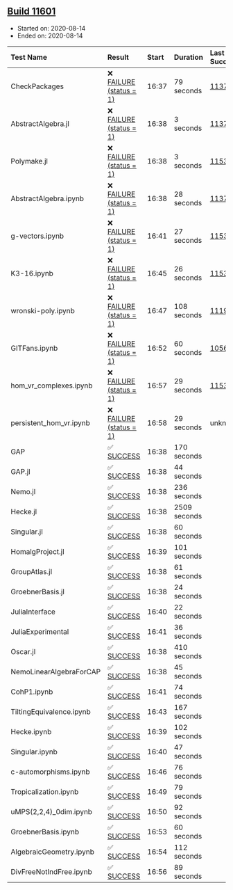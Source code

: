 ## [Build 11601](https://oscarci.mathematik.uni-kl.de/job/oscar/11601/)

* Started on: 2020-08-14
* Ended on: 2020-08-14

| Test Name    | Result | Start | Duration | Last Success | First Failure |
|:-------------|:-------|:------|:---------|:-------------|:--------------|
| CheckPackages | ❌ [FAILURE (status = 1)](https://oscarci.mathematik.uni-kl.de/job/oscar/11601/artifact/logs/build-11601/CheckPackages.log) | 16:37 | 79 seconds | [11376](https://oscarci.mathematik.uni-kl.de/job/oscar/11376/) | [11377](https://oscarci.mathematik.uni-kl.de/job/oscar/11377/) |
| AbstractAlgebra.jl | ❌ [FAILURE (status = 1)](https://oscarci.mathematik.uni-kl.de/job/oscar/11601/artifact/logs/build-11601/AbstractAlgebra.jl.log) | 16:38 | 3 seconds | [11376](https://oscarci.mathematik.uni-kl.de/job/oscar/11376/) | [11377](https://oscarci.mathematik.uni-kl.de/job/oscar/11377/) |
| Polymake.jl | ❌ [FAILURE (status = 1)](https://oscarci.mathematik.uni-kl.de/job/oscar/11601/artifact/logs/build-11601/Polymake.jl.log) | 16:38 | 3 seconds | [11532](https://oscarci.mathematik.uni-kl.de/job/oscar/11532/) | [11533](https://oscarci.mathematik.uni-kl.de/job/oscar/11533/) |
| AbstractAlgebra.ipynb | ❌ [FAILURE (status = 1)](https://oscarci.mathematik.uni-kl.de/job/oscar/11601/artifact/logs/build-11601/AbstractAlgebra.ipynb.log) | 16:38 | 28 seconds | [11376](https://oscarci.mathematik.uni-kl.de/job/oscar/11376/) | [11377](https://oscarci.mathematik.uni-kl.de/job/oscar/11377/) |
| g-vectors.ipynb | ❌ [FAILURE (status = 1)](https://oscarci.mathematik.uni-kl.de/job/oscar/11601/artifact/logs/build-11601/g-vectors.ipynb.log) | 16:41 | 27 seconds | [11532](https://oscarci.mathematik.uni-kl.de/job/oscar/11532/) | [11533](https://oscarci.mathematik.uni-kl.de/job/oscar/11533/) |
| K3-16.ipynb | ❌ [FAILURE (status = 1)](https://oscarci.mathematik.uni-kl.de/job/oscar/11601/artifact/logs/build-11601/K3-16.ipynb.log) | 16:45 | 26 seconds | [11532](https://oscarci.mathematik.uni-kl.de/job/oscar/11532/) | [11533](https://oscarci.mathematik.uni-kl.de/job/oscar/11533/) |
| wronski-poly.ipynb | ❌ [FAILURE (status = 1)](https://oscarci.mathematik.uni-kl.de/job/oscar/11601/artifact/logs/build-11601/wronski-poly.ipynb.log) | 16:47 | 108 seconds | [11192](https://oscarci.mathematik.uni-kl.de/job/oscar/11192/) | [11193](https://oscarci.mathematik.uni-kl.de/job/oscar/11193/) |
| GITFans.ipynb | ❌ [FAILURE (status = 1)](https://oscarci.mathematik.uni-kl.de/job/oscar/11601/artifact/logs/build-11601/GITFans.ipynb.log) | 16:52 | 60 seconds | [10566](https://oscarci.mathematik.uni-kl.de/job/oscar/10566/) | [10567](https://oscarci.mathematik.uni-kl.de/job/oscar/10567/) |
| hom_vr_complexes.ipynb | ❌ [FAILURE (status = 1)](https://oscarci.mathematik.uni-kl.de/job/oscar/11601/artifact/logs/build-11601/hom_vr_complexes.ipynb.log) | 16:57 | 29 seconds | [11532](https://oscarci.mathematik.uni-kl.de/job/oscar/11532/) | [11533](https://oscarci.mathematik.uni-kl.de/job/oscar/11533/) |
| persistent_hom_vr.ipynb | ❌ [FAILURE (status = 1)](https://oscarci.mathematik.uni-kl.de/job/oscar/11601/artifact/logs/build-11601/persistent_hom_vr.ipynb.log) | 16:58 | 29 seconds | unknown | unknown |
| GAP | ✅ [SUCCESS](https://oscarci.mathematik.uni-kl.de/job/oscar/11601/artifact/logs/build-11601/GAP.log) | 16:38 | 170 seconds |  |  |
| GAP.jl | ✅ [SUCCESS](https://oscarci.mathematik.uni-kl.de/job/oscar/11601/artifact/logs/build-11601/GAP.jl.log) | 16:38 | 44 seconds |  |  |
| Nemo.jl | ✅ [SUCCESS](https://oscarci.mathematik.uni-kl.de/job/oscar/11601/artifact/logs/build-11601/Nemo.jl.log) | 16:38 | 236 seconds |  |  |
| Hecke.jl | ✅ [SUCCESS](https://oscarci.mathematik.uni-kl.de/job/oscar/11601/artifact/logs/build-11601/Hecke.jl.log) | 16:38 | 2509 seconds |  |  |
| Singular.jl | ✅ [SUCCESS](https://oscarci.mathematik.uni-kl.de/job/oscar/11601/artifact/logs/build-11601/Singular.jl.log) | 16:38 | 60 seconds |  |  |
| HomalgProject.jl | ✅ [SUCCESS](https://oscarci.mathematik.uni-kl.de/job/oscar/11601/artifact/logs/build-11601/HomalgProject.jl.log) | 16:39 | 101 seconds |  |  |
| GroupAtlas.jl | ✅ [SUCCESS](https://oscarci.mathematik.uni-kl.de/job/oscar/11601/artifact/logs/build-11601/GroupAtlas.jl.log) | 16:38 | 61 seconds |  |  |
| GroebnerBasis.jl | ✅ [SUCCESS](https://oscarci.mathematik.uni-kl.de/job/oscar/11601/artifact/logs/build-11601/GroebnerBasis.jl.log) | 16:38 | 24 seconds |  |  |
| JuliaInterface | ✅ [SUCCESS](https://oscarci.mathematik.uni-kl.de/job/oscar/11601/artifact/logs/build-11601/JuliaInterface.log) | 16:40 | 22 seconds |  |  |
| JuliaExperimental | ✅ [SUCCESS](https://oscarci.mathematik.uni-kl.de/job/oscar/11601/artifact/logs/build-11601/JuliaExperimental.log) | 16:41 | 36 seconds |  |  |
| Oscar.jl | ✅ [SUCCESS](https://oscarci.mathematik.uni-kl.de/job/oscar/11601/artifact/logs/build-11601/Oscar.jl.log) | 16:38 | 410 seconds |  |  |
| NemoLinearAlgebraForCAP | ✅ [SUCCESS](https://oscarci.mathematik.uni-kl.de/job/oscar/11601/artifact/logs/build-11601/NemoLinearAlgebraForCAP.log) | 16:38 | 45 seconds |  |  |
| CohP1.ipynb | ✅ [SUCCESS](https://oscarci.mathematik.uni-kl.de/job/oscar/11601/artifact/logs/build-11601/CohP1.ipynb.log) | 16:41 | 74 seconds |  |  |
| TiltingEquivalence.ipynb | ✅ [SUCCESS](https://oscarci.mathematik.uni-kl.de/job/oscar/11601/artifact/logs/build-11601/TiltingEquivalence.ipynb.log) | 16:43 | 167 seconds |  |  |
| Hecke.ipynb | ✅ [SUCCESS](https://oscarci.mathematik.uni-kl.de/job/oscar/11601/artifact/logs/build-11601/Hecke.ipynb.log) | 16:39 | 102 seconds |  |  |
| Singular.ipynb | ✅ [SUCCESS](https://oscarci.mathematik.uni-kl.de/job/oscar/11601/artifact/logs/build-11601/Singular.ipynb.log) | 16:40 | 47 seconds |  |  |
| c-automorphisms.ipynb | ✅ [SUCCESS](https://oscarci.mathematik.uni-kl.de/job/oscar/11601/artifact/logs/build-11601/c-automorphisms.ipynb.log) | 16:46 | 76 seconds |  |  |
| Tropicalization.ipynb | ✅ [SUCCESS](https://oscarci.mathematik.uni-kl.de/job/oscar/11601/artifact/logs/build-11601/Tropicalization.ipynb.log) | 16:49 | 79 seconds |  |  |
| uMPS(2,2,4)_0dim.ipynb | ✅ [SUCCESS](https://oscarci.mathematik.uni-kl.de/job/oscar/11601/artifact/logs/build-11601/uMPS-2-2-4-_0dim.ipynb.log) | 16:50 | 92 seconds |  |  |
| GroebnerBasis.ipynb | ✅ [SUCCESS](https://oscarci.mathematik.uni-kl.de/job/oscar/11601/artifact/logs/build-11601/GroebnerBasis.ipynb.log) | 16:53 | 60 seconds |  |  |
| AlgebraicGeometry.ipynb | ✅ [SUCCESS](https://oscarci.mathematik.uni-kl.de/job/oscar/11601/artifact/logs/build-11601/AlgebraicGeometry.ipynb.log) | 16:54 | 112 seconds |  |  |
| DivFreeNotIndFree.ipynb | ✅ [SUCCESS](https://oscarci.mathematik.uni-kl.de/job/oscar/11601/artifact/logs/build-11601/DivFreeNotIndFree.ipynb.log) | 16:56 | 89 seconds |  |  |
